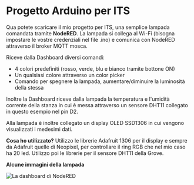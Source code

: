 # Progetto Arduino per ITS 

Qua potete scaricare il mio progetto per ITS, una semplice lampada comandata tramite **NodeRED**.
La lampada si collega al Wi-Fi (bisogna impostare le vostre credenziali nel file .ino) e comunica con NodeRED attraverso il broker MQTT mosca.
 
Riceve dalla Dashboard diversi comandi:

 - 4 colori predefiniti (rosso, verde, blu e bianco tramite bottone ON)
 - Un qualsiasi colore attraverso un color picker
 - Comando per spegnere la lampada, aumentare/diminuire la luminosità della stessa

Inoltre la Dashboard riceve dalla lampada la temperatura e l'umidità corrente della stanza in cui è messa attraverso un sensore DHT11 collegato in questo esempio nel pin D2.

Alla lampada è inoltre collegato un display  OLED SSD1306 in cui vengono visualizzati i medesimi dati.

**Cosa ho utilizzato?**
Utilizzo le librerie Adafruit 1306 per il display e sempre da Adafruit quelle di Neopixel, per controllare il ring RGB che nel mio caso ha 20 led. 
Utilizzo poi le librerie per il sensore DHT11 della Grove.

**Alcune immagini della lampada**

![La dashboard di NodeRED](https://github.com/itsmedigio/arduino-experimentsProgetto%20per%20ITS%20Arduino/img/lamp_gui.png)

